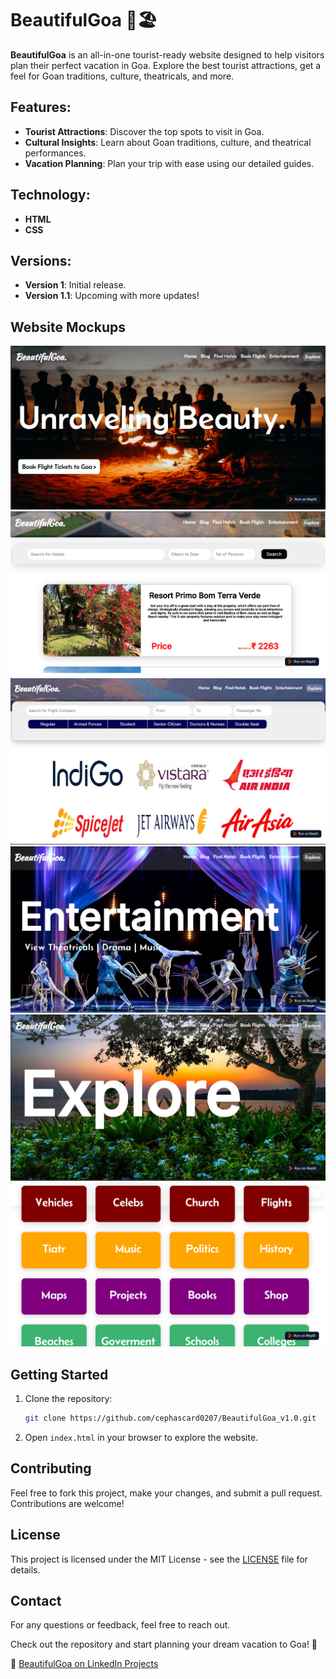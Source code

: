 # BeautifulGoa 🌴🏖️

**BeautifulGoa** is an all-in-one tourist-ready website designed to help visitors plan their perfect vacation in Goa. Explore the best tourist attractions, get a feel for Goan traditions, culture, theatricals, and more.

## Features:
- **Tourist Attractions**: Discover the top spots to visit in Goa.
- **Cultural Insights**: Learn about Goan traditions, culture, and theatrical performances.
- **Vacation Planning**: Plan your trip with ease using our detailed guides.

## Technology:
- **HTML**
- **CSS**

## Versions:
- **Version 1**: Initial release.
- **Version 1.1**: Upcoming with more updates!

## Website Mockups
<img src="https://github.com/cephascard0207/BeautifulGoa_v1.0/blob/main/Screenshot%202024-08-04%20114257.png?raw=true"/>
<img src="https://github.com/cephascard0207/BeautifulGoa_v1.0/blob/main/Screenshot%202024-08-07%20143403.png"/>
<img src="https://github.com/cephascard0207/BeautifulGoa_v1.0/blob/main/Screenshot%202024-08-07%20143443.png"/>
<img src="https://github.com/cephascard0207/BeautifulGoa_v1.0/blob/main/Screenshot%202024-08-07%20143509.png"/>
<img src="https://github.com/cephascard0207/BeautifulGoa_v1.0/blob/main/Screenshot%202024-08-07%20143537.png"/>
<img src="https://github.com/cephascard0207/BeautifulGoa_v1.0/blob/main/Screenshot%202024-08-07%20143633.png"/>

## Getting Started
1. Clone the repository:
    ```sh
    git clone https://github.com/cephascard0207/BeautifulGoa_v1.0.git
    ```
2. Open `index.html` in your browser to explore the website.

## Contributing
Feel free to fork this project, make your changes, and submit a pull request. Contributions are welcome!

## License
This project is licensed under the MIT License - see the [LICENSE](LICENSE) file for details.

## Contact
For any questions or feedback, feel free to reach out.

Check out the repository and start planning your dream vacation to Goa! 🌟

🔗 [BeautifulGoa on LinkedIn Projects](https://www.linkedin.com/in/cephas-cardozo/details/projects/)


